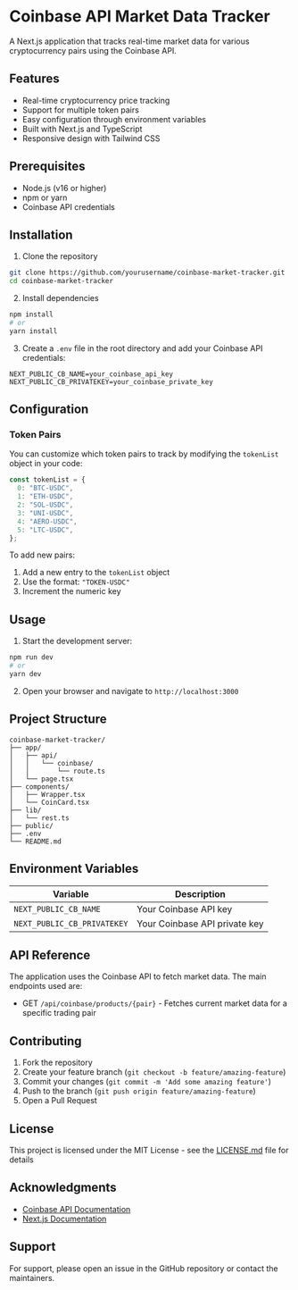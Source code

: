 # Coinbase API Market Data Tracker

A Next.js application that tracks real-time market data for various cryptocurrency pairs using the Coinbase API.

## Features

- Real-time cryptocurrency price tracking
- Support for multiple token pairs
- Easy configuration through environment variables
- Built with Next.js and TypeScript
- Responsive design with Tailwind CSS

## Prerequisites

- Node.js (v16 or higher)
- npm or yarn
- Coinbase API credentials

## Installation

1. Clone the repository
```bash
git clone https://github.com/yourusername/coinbase-market-tracker.git
cd coinbase-market-tracker
```

2. Install dependencies
```bash
npm install
# or
yarn install
```

3. Create a `.env` file in the root directory and add your Coinbase API credentials:
```env
NEXT_PUBLIC_CB_NAME=your_coinbase_api_key
NEXT_PUBLIC_CB_PRIVATEKEY=your_coinbase_private_key
```

## Configuration

### Token Pairs
You can customize which token pairs to track by modifying the `tokenList` object in your code:

```typescript
const tokenList = {
  0: "BTC-USDC",
  1: "ETH-USDC",
  2: "SOL-USDC",
  3: "UNI-USDC",
  4: "AERO-USDC",
  5: "LTC-USDC",
};
```

To add new pairs:
1. Add a new entry to the `tokenList` object
2. Use the format: `"TOKEN-USDC"`
3. Increment the numeric key

## Usage

1. Start the development server:
```bash
npm run dev
# or
yarn dev
```

2. Open your browser and navigate to `http://localhost:3000`

## Project Structure

```
coinbase-market-tracker/
├── app/
│   ├── api/
│   │   └── coinbase/
│   │       └── route.ts
│   └── page.tsx
├── components/
│   ├── Wrapper.tsx
│   └── CoinCard.tsx
├── lib/
│   └── rest.ts
├── public/
├── .env
└── README.md
```

## Environment Variables

| Variable | Description |
|----------|-------------|
| `NEXT_PUBLIC_CB_NAME` | Your Coinbase API key |
| `NEXT_PUBLIC_CB_PRIVATEKEY` | Your Coinbase API private key |

## API Reference

The application uses the Coinbase API to fetch market data. The main endpoints used are:

- GET `/api/coinbase/products/{pair}` - Fetches current market data for a specific trading pair

## Contributing

1. Fork the repository
2. Create your feature branch (`git checkout -b feature/amazing-feature`)
3. Commit your changes (`git commit -m 'Add some amazing feature'`)
4. Push to the branch (`git push origin feature/amazing-feature`)
5. Open a Pull Request

## License

This project is licensed under the MIT License - see the [LICENSE.md](LICENSE.md) file for details

## Acknowledgments

- [Coinbase API Documentation](https://docs.cloud.coinbase.com/exchange/docs)
- [Next.js Documentation](https://nextjs.org/docs)

## Support

For support, please open an issue in the GitHub repository or contact the maintainers.
